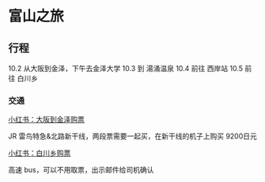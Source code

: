 # 富山之旅

## 行程

10.2 从大阪到金泽，下午去金泽大学
10.3 到 湯涌温泉
10.4 前往 西岸站
10.5 前往 白川乡

### 交通

[小红书：大阪到金泽购票](https://www.xiaohongshu.com/explore/6730b481000000001d03ac96?xsec_token=AB2ERzzORCHOCzv6izJZhj3XsUbcyaMYXDF4TpODWkNe8=&xsec_source=pc_search&source=web_explore_feed)

JR 雷鸟特急&北路新干线，两段票需要一起买，在新干线的机子上购买 9200日元

[小红书：白川乡购票](https://www.xiaohongshu.com/explore/67e69d53000000001d02fed5?xsec_token=ABfE3c9j2s2ZO08pFspwqtnVKwtKrmQ8lHZIs1mBsxqe0=&xsec_source=pc_search&source=web_search_result_notes)

高速 bus，可以不用取票，出示邮件给司机确认
